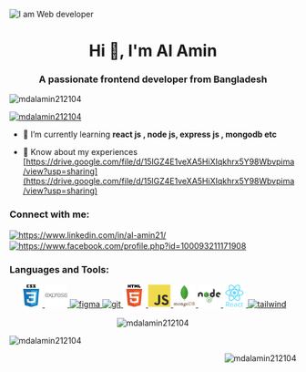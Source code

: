 ![I am Web developer](https://i.ibb.co/rsqM1hv/1-b21-Fyq-Ubow-HYAOQDXH0t-Dw.jpg)
<h1 align="center">Hi 👋, I'm Al Amin</h1>
<h3 align="center">A passionate frontend developer from Bangladesh</h3>

<p align="left"> <img src="https://komarev.com/ghpvc/?username=mdalamin212104&label=Profile%20views&color=0e75b6&style=flat" alt="mdalamin212104" /> </p>

<p align="left"> <a href="https://github.com/ryo-ma/github-profile-trophy"><img src="https://github-profile-trophy.vercel.app/?username=mdalamin212104" alt="mdalamin212104" /></a> </p>

- 🌱 I’m currently learning **react js , node js, express js , mongodb etc**

- 📄 Know about my experiences [https://drive.google.com/file/d/15lGZ4E1veXA5HiXIqkhrx5Y98Wbvpima/view?usp=sharing](https://drive.google.com/file/d/15lGZ4E1veXA5HiXIqkhrx5Y98Wbvpima/view?usp=sharing)

<h3 align="left">Connect with me:</h3>
<p align="left">
<a href="https://www.linkedin.com/in/al-amin21/" target="blank"><img align="center" src="https://raw.githubusercontent.com/rahuldkjain/github-profile-readme-generator/master/src/images/icons/Social/linked-in-alt.svg" alt="https://www.linkedin.com/in/al-amin21/" height="30" width="40" /></a>
<a href="https://www.facebook.com/profile.php?id=100093211171908" target="blank"><img align="center" src="https://raw.githubusercontent.com/rahuldkjain/github-profile-readme-generator/master/src/images/icons/Social/facebook.svg" alt="https://www.facebook.com/profile.php?id=100093211171908" height="30" width="40" /></a>
</p>

<h3 align="left">Languages and Tools:</h3>
<p align="center"> <a href="https://www.w3schools.com/css/" target="_blank" rel="noreferrer"> <img src="https://raw.githubusercontent.com/devicons/devicon/master/icons/css3/css3-original-wordmark.svg" alt="css3" width="40" height="40"/> </a> <a href="https://expressjs.com" target="_blank" rel="noreferrer"> <img src="https://raw.githubusercontent.com/devicons/devicon/master/icons/express/express-original-wordmark.svg" alt="express" width="40" height="40"/> </a> <a href="https://www.figma.com/" target="_blank" rel="noreferrer"> <img src="https://www.vectorlogo.zone/logos/figma/figma-icon.svg" alt="figma" width="40" height="40"/> </a> <a href="https://git-scm.com/" target="_blank" rel="noreferrer"> <img src="https://www.vectorlogo.zone/logos/git-scm/git-scm-icon.svg" alt="git" width="40" height="40"/> </a> <a href="https://www.w3.org/html/" target="_blank" rel="noreferrer"> <img src="https://raw.githubusercontent.com/devicons/devicon/master/icons/html5/html5-original-wordmark.svg" alt="html5" width="40" height="40"/> </a> <a href="https://developer.mozilla.org/en-US/docs/Web/JavaScript" target="_blank" rel="noreferrer"> <img src="https://raw.githubusercontent.com/devicons/devicon/master/icons/javascript/javascript-original.svg" alt="javascript" width="40" height="40"/> </a> <a href="https://www.mongodb.com/" target="_blank" rel="noreferrer"> <img src="https://raw.githubusercontent.com/devicons/devicon/master/icons/mongodb/mongodb-original-wordmark.svg" alt="mongodb" width="40" height="40"/> </a> <a href="https://nodejs.org" target="_blank" rel="noreferrer"> <img src="https://raw.githubusercontent.com/devicons/devicon/master/icons/nodejs/nodejs-original-wordmark.svg" alt="nodejs" width="40" height="40"/> </a> <a href="https://reactjs.org/" target="_blank" rel="noreferrer"> <img src="https://raw.githubusercontent.com/devicons/devicon/master/icons/react/react-original-wordmark.svg" alt="react" width="40" height="40"/> </a> <a href="https://tailwindcss.com/" target="_blank" rel="noreferrer"> <img src="https://www.vectorlogo.zone/logos/tailwindcss/tailwindcss-icon.svg" alt="tailwind" width="40" height="40"/> </a> </p>

<p align="center"><img align="center" src="https://github-readme-streak-stats.herokuapp.com/?user=mdalamin212104&" alt="mdalamin212104" /></p>

<p>&nbsp;<img align="left" src="https://github-readme-stats.vercel.app/api?username=mdalamin212104&show_icons=true&locale=en" alt="mdalamin212104" /></p>
<p><img align="right" src="https://github-readme-stats.vercel.app/api/top-langs?username=mdalamin212104&show_icons=true&locale=en&layout=compact" alt="mdalamin212104" /></p>

